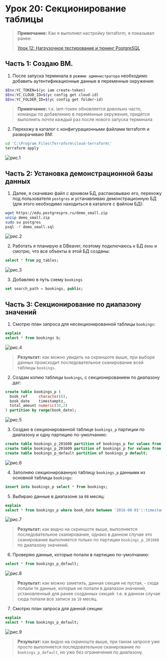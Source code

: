 # Урок 20: Секционирование таблицы

> **Примечание:** Как я выполнял настройку terraform, я показывал ранее:
> 
> [Урок 12: Нагрузочное тестирование и тюнинг PostgreSQL](https://github.com/nvdmike/OTUSPostgreSQL/blob/main/Lesson12/Lesson12.md "Урок 12: Нагрузочное тестирование и тюнинг PostgreSQL")

## Часть 1: Создаю ВМ.

1. После запуска терминала в `режиме администратора` необходимо добавить аутентификационные данные в переменные окружения:

```bash
$Env:YC_TOKEN=$(yc iam create-token)
$Env:YC_CLOUD_ID=$(yc config get cloud-id)
$Env:YC_FOLDER_ID=$(yc config get folder-id)
```

> **Примечание:** т.к. iam-токен обновляется довольно часто, команды по добавлению в переменные окружения, придётся выполнять почти каждый раз после нового запуска терминала

2. Перехожу в каталог с конфигурационными файлами terraform и разворачиваю ВМ:

```bash
cd 'C:\Program Files\Terraform\cloud-terraform\'
terraform apply
```

![рис.1](images/01.png)

## Часть 2: Установка демонстрационной базы данных 

1. Далее, я скачиваю файл с архивом БД, распаковываю его, перехожу под пользователя `postgres` и устанавливаю демонстрационную БД (для этого необходимо находиться в каталоге с файлом БД):

```bash
wget https://edu.postgrespro.ru/demo_small.zip
unzip demo_small.zip
sudo su postgres
psql -f demo_small.sql
```

![рис.2](images/02.png)

2. Работать я планирую в DBeaver, поэтому подключаюсь к БД `demo` и смотрю, что все объекты в этой БД созданы:

```sql
select * from pg_tables;
```

![рис.3](images/03.png)

3. Добавляю в путь схему `bookings`

```sql
set search_path = bookings, public;
```

## Часть 3: Секционирование по диапазону значений

1. Смотрю план запроса для несекционированной таблицы `bookings`:
```sql
explain
select * from bookings b;
```

![рис.4](images/04.png)

> **Результат:** как можно увидеть на скриншоте выше, при выборе данных происходит последовательное сканирование всей таблицы `bookings`.

2. Создам копию таблицы `bookings`, с секционированием по диапазону дат:
```sql
create table bookings_p (
  book_ref     character(6),
  book_date    timestamptz,
  total_amount numeric(10,2)
) partition by range(book_date);
```

![рис.5](images/05.png)

3. Создаю в секционированной таблице `bookings_p`  партиции по диапазону и одну партицию по-умолчанию:

```sql
create table bookings_p_201608 partition of bookings_p for values from ('2016-08-01'::timestamptz) to ('2016-09-01'::timestamptz);
create table bookings_p_201609 partition of bookings_p for values from ('2016-09-01'::timestamptz) to ('2016-10-01'::timestamptz);
create table bookings_p_default partition of bookings_p default;
```

![рис.6](images/06.png)

4. Заполняю секционированную таблицу `bookings_p` данными из основной таблицы `bookings`:

```sql
insert into bookings_p select * from bookings;
```

5. Выбираю данные в диапазоне за  `08` месяц:

```sql
explain
select * from bookings_p where book_date between '2016-08-01'::timestamptz and '2016-08-31'::timestamptz;
```

![рис.7](images/07.png)

> **Результат:** как видно на скриншоте выше, выполняется последовательное сканирование, однако в данном случае это сканирование выполняется только по партиции `bookings_p_201608` по диапазону значений.

6. Проверяю данные, которые попали в партицию по-умолчанию:

```sql
select * from bookings_p_default;
```
![рис.8](images/08.png)

> **Результат:** как можно заметить, данная секция не пустая, - сюда попали те данные, которые не попали в диапазон значений, установленный для ранее созданных секций: т.е. в данном случае сюда попали все записи за `10` месяц.

7. Смотрю план запроса для данной секции:

```sql
explain
select * from bookings_p_default;
```

![рис.9](images/09.png)

> **Результат:** как видно на скриноште выше, при таком запросе уже просто выполняется последовательное сканирование по `bookings_p_default`, но уже без ограничения по диапазону.